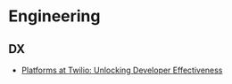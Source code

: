# Engineering

## DX

- [Platforms at Twilio: Unlocking Developer Effectiveness](https://www.infoq.com/presentations/twilio-devops/)
